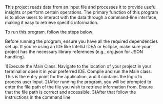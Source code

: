 This project reads data from an input file and processes it to provide useful insights or perform certain operations. The primary function of this program is to allow users to interact with the data through a command-line interface, making it easy to retrieve specific information.

To run this program, follow the steps below:

Before running the program, ensure you have all the required dependencies set up. If you're using an IDE like IntelliJ IDEA or Eclipse, make sure your project has the necessary library references (e.g., org.json for JSON handling).

1)Execute the Main Class:
Navigate to the location of your project in your terminal or open it in your preferred IDE.
Compile and run the Main class. This is the entry point for the application, and it contains the logic to process user input.
2)After running the program, you will be prompted to enter the file path of the file you wish to retrieve information from. Ensure that the file path is correct and accessible.
3)After that follow the instructions in the command line
